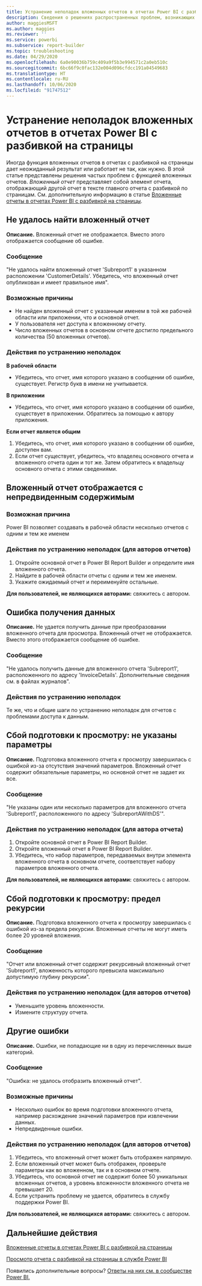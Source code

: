 ```yaml
---
title: Устранение неполадок вложенных отчетов в отчетах Power BI с разбивкой на страницы
description: Сведения о решениях распространенных проблем, возникающих при использовании вложенных отчетов, которые являются элементами в отчете с разбивкой на страницы.
author: maggiesMSFT
ms.author: maggies
ms.reviewer: ''
ms.service: powerbi
ms.subservice: report-builder
ms.topic: troubleshooting
ms.date: 04/29/2020
ms.openlocfilehash: 6a0e90036b759c409a9f5b3e994571c2a0eb510c
ms.sourcegitcommit: 6bc66f9c0fac132e004d096cfdcc191a04549683
ms.translationtype: HT
ms.contentlocale: ru-RU
ms.lasthandoff: 10/06/2020
ms.locfileid: "91747512"
---
```

# <a name="troubleshoot-subreports-in-power-bi-paginated-reports"></a>Устранение неполадок вложенных отчетов в отчетах Power BI с разбивкой на страницы

Иногда функция вложенных отчетов в отчетах с разбивкой на страницы дает неожиданный результат или работает не так, как нужно. В этой статье представлены решения частых проблем с функцией вложенных отчетов. *Вложенный отчет* представляет собой элемент отчета, отображающий другой отчет в тексте главного отчета с разбивкой по страницам. См. дополнительную информацию в статье [Вложенные отчеты в отчетах Power BI с разбивкой на страницы](subreports.md).

## <a name="subreport-couldnt-be-found"></a>Не удалось найти вложенный отчет

**Описание.** Вложенный отчет не отображается. Вместо этого отображается сообщение об ошибке.

### <a name="message"></a>Сообщение

"Не удалось найти вложенный отчет 'Subreport1' в указанном расположении 'CustomerDetails'. Убедитесь, что вложенный отчет опубликован и имеет правильное имя".

### <a name="possible-reasons"></a>Возможные причины

- Не найден вложенный отчет с указанным именем в той же рабочей области или приложении, что и основной отчет.
- У пользователя нет доступа к вложенному отчету.
- Число вложенных отчетов в основном отчете достигло предельного количества (50 вложенных отчетов).

### <a name="troubleshooting-steps"></a>Действия по устранению неполадок

**В рабочей области**

- Убедитесь, что отчет, имя которого указано в сообщении об ошибке, существует. Регистр букв в имени не учитывается.

**В приложении**

- Убедитесь, что отчет, имя которого указано в сообщении об ошибке, существует в приложении. Обратитесь за помощью к автору приложения.

**Если отчет является общим**

1. Убедитесь, что отчет, имя которого указано в сообщении об ошибке, доступен вам.
2. Если отчет существует, убедитесь, что владелец основного отчета и вложенного отчета один и тот же. Затем обратитесь к владельцу основного отчета с этими сведениями.

## <a name="subreport-renders-with-unexpected-content"></a>Вложенный отчет отображается с непредвиденным содержимым

### <a name="possible-reason"></a>Возможная причина

Power BI позволяет создавать в рабочей области несколько отчетов с одним и тем же именем

### <a name="troubleshooting-steps-for-report-authors"></a>Действия по устранению неполадок (для авторов отчетов)

1. Откройте основной отчет в Power BI Report Builder и определите имя вложенного отчета.
2. Найдите в рабочей области отчеты с одним и тем же именем.
3. Укажите ожидаемый отчет и переименуйте остальные.

**Для пользователей, не являющихся авторами:** свяжитесь с автором.

## <a name="data-retrieval-fails"></a>Ошибка получения данных

**Описание.** Не удается получить данные при преобразовании вложенного отчета для просмотра. Вложенный отчет не отображается. Вместо этого отображается сообщение об ошибке.

### <a name="message"></a>Сообщение

"Не удалось получить данные для вложенного отчета 'Subreport1', расположенного по адресу 'InvoiceDetails'. Дополнительные сведения см. в файлах журналов".

### <a name="troubleshooting-steps"></a>Действия по устранению неполадок

Те же, что и общие шаги по устранению неполадок для отчетов с проблемами доступа к данным.

## <a name="rendering-fails-unspecified-parameters"></a>Сбой подготовки к просмотру: не указаны параметры

**Описание.** Подготовка вложенного отчета к просмотру завершилась с ошибкой из-за отсутствия значений параметров. Вложенный отчет содержит обязательные параметры, но основной отчет не задает их все.

### <a name="message"></a>Сообщение 
"Не указаны один или несколько параметров для вложенного отчета 'Subreport1', расположенного по адресу 'SubreportAWithDS'".

### <a name="troubleshooting-steps-for-the-report-author"></a>Действия по устранению неполадок (для автора отчета)

1. Откройте основной отчет в Power BI Report Builder.
2. Откройте вложенный отчет в Power BI Report Builder.
3. Убедитесь, что набор параметров, передаваемых внутри элемента вложенного отчета в основном отчете, соответствует набору параметров вложенного отчета.

**Для пользователей, не являющихся авторами:** свяжитесь с автором.

## <a name="rendering-fails-recursion-limit"></a>Сбой подготовки к просмотру: предел рекурсии

**Описание.** Подготовка вложенного отчета к просмотру завершилась с ошибкой из-за предела рекурсии. Вложенные отчеты не могут иметь более 20 уровней вложения.

### <a name="message"></a>Сообщение

"Отчет или вложенный отчет содержит рекурсивный вложенный отчет 'Subreport1', вложенность которого превысила максимально допустимую глубину рекурсии".

### <a name="troubleshooting-steps-for-report-authors"></a>Действия по устранению неполадок (для авторов отчетов)

- Уменьшите уровень вложенности.
- Измените структуру отчета.

## <a name="other-errors"></a>Другие ошибки

**Описание.** Ошибки, не попадающие ни в одну из перечисленных выше категорий.

### <a name="message"></a>Сообщение

"Ошибка: не удалось отобразить вложенный отчет".

### <a name="possible-reasons"></a>Возможные причины

- Несколько ошибок во время подготовки вложенного отчета, например расхождение значений параметров при извлечении данных.
- Непредвиденные ошибки.

### <a name="troubleshooting-steps-for-report-authors"></a>Действия по устранению неполадок (для авторов отчетов)

1. Убедитесь, что вложенный отчет может быть отображен напрямую.
2. Если вложенный отчет может быть отображен, проверьте параметры как во вложенном, так и в основном отчете.
3. Убедитесь, что основной отчет не содержит более 50 уникальных вложенных отчетов, а уровень вложенности вложенного отчета не превышает 20.
4. Если устранить проблему не удается, обратитесь в службу поддержки Power BI.

**Для пользователей, не являющихся авторами:** свяжитесь с автором.

## <a name="next-steps"></a>Дальнейшие действия

[Вложенные отчеты в отчетах Power BI с разбивкой на страницы](subreports.md)

[Просмотр отчета с разбивкой на страницы в службе Power BI](../consumer/paginated-reports-view-power-bi-service.md)

Появились дополнительные вопросы? [Ответы на них см. в сообществе Power BI.](https://community.powerbi.com/)
